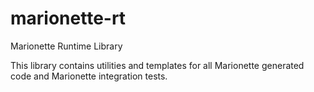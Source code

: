 # marionette-rt
Marionette Runtime Library

This library contains utilities and templates for all Marionette generated code and Marionette integration tests.
